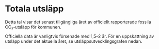 # Totala utsläpp

Detta tal visar det senast tillgängliga året av officiellt rapporterade fossila CO₂-utsläpp för kommunen.

Officiella data är vanligtvis försenade med 1,5–2 år. För en uppskattning av utsläpp under det aktuella året, se utsläppsutvecklingsgrafen nedan.
